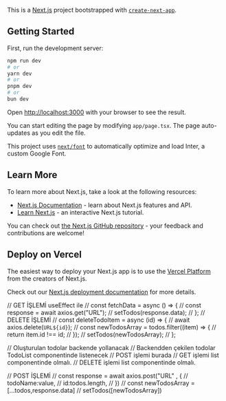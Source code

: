 This is a [Next.js](https://nextjs.org/) project bootstrapped with [`create-next-app`](https://github.com/vercel/next.js/tree/canary/packages/create-next-app).

## Getting Started

First, run the development server:

```bash
npm run dev
# or
yarn dev
# or
pnpm dev
# or
bun dev
```

Open [http://localhost:3000](http://localhost:3000) with your browser to see the result.

You can start editing the page by modifying `app/page.tsx`. The page auto-updates as you edit the file.

This project uses [`next/font`](https://nextjs.org/docs/basic-features/font-optimization) to automatically optimize and load Inter, a custom Google Font.

## Learn More

To learn more about Next.js, take a look at the following resources:

- [Next.js Documentation](https://nextjs.org/docs) - learn about Next.js features and API.
- [Learn Next.js](https://nextjs.org/learn) - an interactive Next.js tutorial.

You can check out [the Next.js GitHub repository](https://github.com/vercel/next.js/) - your feedback and contributions are welcome!

## Deploy on Vercel

The easiest way to deploy your Next.js app is to use the [Vercel Platform](https://vercel.com/new?utm_medium=default-template&filter=next.js&utm_source=create-next-app&utm_campaign=create-next-app-readme) from the creators of Next.js.

Check out our [Next.js deployment documentation](https://nextjs.org/docs/deployment) for more details.

// GET İŞLEMİ useEffect ile
// const fetchData = async () => {
// const response = await axios.get("URL");
// setTodos(response.data);
// };
// DELETE İŞLEMİ
// const deleteTodoItem = async (id) => {
// await axios.delete(`URL${id}`);
// const newTodosArray = todos.filter((item) => {
// return item.id !== id;
// });
// setTodos(newTodosArray);
// };

// Oluşturulan todolar backende yollanacak
// Backendden çekilen todolar TodoList componentinde listenecek
// POST işlemi burada
// GET işlemi list componentinde olmalı.
// DELETE işlemi list componentinde olmalı.

// POST İŞLEMİ
// const response = await axios.post("URL" , {
// todoName:value,
// id:todos.length,
// })
// const newTodosArray = [...todos,response.data]
// setTodos([newTodosArray])
